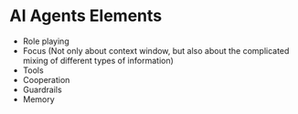 # AI Agents Elements

- Role playing
- Focus (Not only about context window, but also about the complicated mixing of
  different types of information)
- Tools
- Cooperation
- Guardrails
- Memory
